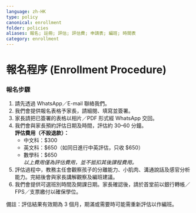 ```yaml
---
language: zh-HK
type: policy
canonical: enrollment
folder: policies
aliases: 報名; 註冊; 評估; 評估費; 申請表; 編班; 時間表
category: enrollment
---
```

# 報名程序 (Enrollment Procedure)

### 報名步驟
1. 請先透過 WhatsApp／E-mail 聯絡我們。  
2. 我們會提供報名表格予家長，請細閱、填寫並簽署。  
3. 家長請把已簽署的表格以相片／PDF 形式經 WhatsApp 交回。  
4. 我們會與家長預約評估日期及時間，評估約 30–60 分鐘。  
   **評估費用（不設退款）：**  
   - 中文科：$300  
   - 英文科：$650（如同日進行中英評估，只收 $650）  
   - 數學科：$650  
   *以上費用僅為評估費用，並不抵扣其後課程費用。*  
5. 評估過程中，教務主任會觀察孩子的分離能力、小肌肉、溝通說話及感官分析能力。完結後會與家長講解觀察及編班建議。  
6. 我們會提供可選班別時間及開課日期。家長確認後，請於首堂前以銀行轉帳／FPS／支票繳付以確保學位。

備註：評估結果有效期為 3 個月，期滿或需要時可能需重新評估以作編班。